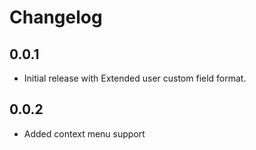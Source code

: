 # Changelog

## 0.0.1

* Initial release with Extended user custom field format.

## 0.0.2

* Added context menu support
